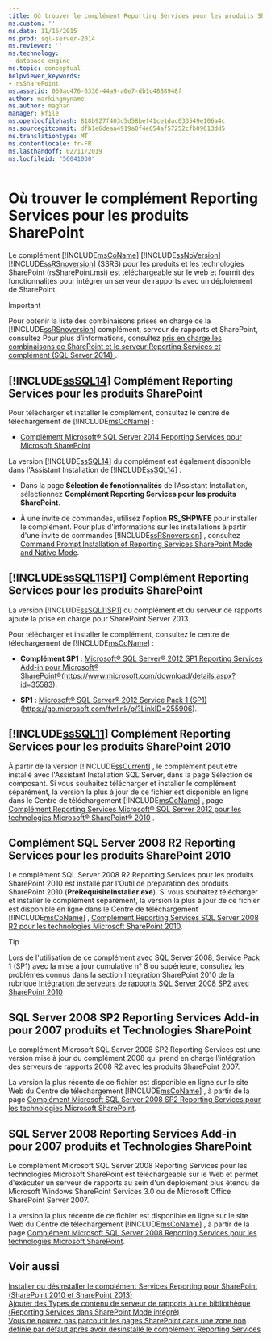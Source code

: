 ```yaml
---
title: Où trouver le complément Reporting Services pour les produits SharePoint | Microsoft Docs
ms.custom: ''
ms.date: 11/16/2015
ms.prod: sql-server-2014
ms.reviewer: ''
ms.technology:
- database-engine
ms.topic: conceptual
helpviewer_keywords:
- rsSharePoint
ms.assetid: 069ac476-6336-44a9-a0e7-db1c4888948f
author: markingmyname
ms.author: maghan
manager: kfile
ms.openlocfilehash: 818b927f403d5d58bef41ce1dac033549e106a4c
ms.sourcegitcommit: dfb1e6deaa4919a0f4e654af57252cfb09613dd5
ms.translationtype: MT
ms.contentlocale: fr-FR
ms.lasthandoff: 02/11/2019
ms.locfileid: "56041030"
---
```

# <a name="where-to-find-the-reporting-services-add-in-for-sharepoint-products"></a>Où trouver le complément Reporting Services pour les produits SharePoint
  Le complément [!INCLUDE[msCoName](../../includes/msconame-md.md)] [!INCLUDE[ssNoVersion](../../includes/ssnoversion-md.md)] [!INCLUDE[ssRSnoversion](../../includes/ssrsnoversion-md.md)] (SSRS) pour les produits et les technologies SharePoint (rsSharePoint.msi) est téléchargeable sur le web et fournit des fonctionnalités pour intégrer un serveur de rapports avec un déploiement de SharePoint.  
  
> [!IMPORTANT]  
>  Pour obtenir la liste des combinaisons prises en charge de la [!INCLUDE[ssRSnoversion](../../includes/ssrsnoversion-md.md)] complément, serveur de rapports et SharePoint, consultez Pour plus d’informations, consultez [pris en charge les combinaisons de SharePoint et le serveur Reporting Services et complément &#40;SQL Server 2014&#41; ](supported-combinations-of-sharepoint-and-reporting-services-server.md).  
  
##  <a name="bkmk_sql14"></a> [!INCLUDE[ssSQL14](../../includes/sssql14-md.md)] Complément Reporting Services pour les produits SharePoint  
 Pour télécharger et installer le complément, consultez le centre de téléchargement de [!INCLUDE[msCoName](../../includes/msconame-md.md)] :  
  
-   [Complément Microsoft® SQL Server 2014 Reporting Services pour Microsoft SharePoint](https://go.microsoft.com/fwlink/?LinkID=324852)  
  
 La version [!INCLUDE[ssSQL14](../../includes/sssql14-md.md)] du complément est également disponible dans l'Assistant Installation de [!INCLUDE[ssSQL14](../../includes/sssql14-md.md)] .  
  
-   Dans la page **Sélection de fonctionnalités** de l’Assistant Installation, sélectionnez **Complément Reporting Services pour les produits SharePoint**.  
  
-   À une invite de commandes, utilisez l'option **RS_SHPWFE** pour installer le complément. Pour plus d'informations sur les installations à partir d'une invite de commandes [!INCLUDE[ssRSnoversion](../../includes/ssrsnoversion-md.md)] , consultez [Command Prompt Installation of Reporting Services SharePoint Mode and Native Mode](install-reporting-services-at-the-command-prompt.md).  
  
##  <a name="bkmk_sql11sp1"></a> [!INCLUDE[ssSQL11SP1](../../includes/sssql11sp1-md.md)] Complément Reporting Services pour les produits SharePoint  
 La version [!INCLUDE[ssSQL11SP1](../../includes/sssql11sp1-md.md)] du complément et du serveur de rapports ajoute la prise en charge pour SharePoint Server 2013.  
  
 Pour télécharger et installer le complément, consultez le centre de téléchargement de [!INCLUDE[msCoName](../../includes/msconame-md.md)] :  
  
-   **Complément SP1 :**  [Microsoft® SQL Server® 2012 SP1 Reporting Services Add-in pour Microsoft® SharePoint®](https://www.microsoft.com/download/details.aspx?id=35583)(https://www.microsoft.com/download/details.aspx?id=35583).  
  
-   **SP1 :**  [Microsoft® SQL Server® 2012 Service Pack 1 (SP1)](https://go.microsoft.com/fwlink/p/?LinkID=255906) (https://go.microsoft.com/fwlink/p/?LinkID=255906).  
  
##  <a name="bkmk_sql11"></a> [!INCLUDE[ssSQL11](../../includes/sssql11-md.md)] Complément Reporting Services pour les produits SharePoint 2010  
 À partir de la version [!INCLUDE[ssCurrent](../../includes/sscurrent-md.md)] , le complément peut être installé avec l'Assistant Installation SQL Server, dans la page Sélection de composant. Si vous souhaitez télécharger et installer le complément séparément, la version la plus à jour de ce fichier est disponible en ligne dans le Centre de téléchargement [!INCLUDE[msCoName](../../includes/msconame-md.md)] , page [Complément Reporting Services Microsoft® SQL Server 2012 pour les technologies Microsoft® SharePoint® 2010](https://go.microsoft.com/fwlink/?LinkID=207242) .  
  
##  <a name="bkmk_sql2008r2"></a> Complément SQL Server 2008 R2 Reporting Services pour les produits SharePoint 2010  
 Le complément SQL Server 2008 R2 Reporting Services pour les produits SharePoint 2010 est installé par l'Outil de préparation des produits SharePoint 2010 (**PreRequisiteInstaller.exe**). Si vous souhaitez télécharger et installer le complément séparément, la version la plus à jour de ce fichier est disponible en ligne dans le Centre de téléchargement [!INCLUDE[msCoName](../../includes/msconame-md.md)] , [Complément Reporting Services SQL Server 2008 R2 pour les technologies Microsoft SharePoint 2010](https://go.microsoft.com/fwlink/?LinkID=164654).  
  
> [!TIP]  
>  Lors de l'utilisation de ce complément avec SQL Server 2008, Service Pack 1 (SP1) avec la mise à jour cumulative n° 8 ou supérieure, consultez les problèmes connus dans la section Intégration SharePoint 2010 de la rubrique [Intégration de serveurs de rapports SQL Server 2008 SP2 avec SharePoint 2010](https://technet.microsoft.com/library/ff946055%28SQL.100%29.aspx)  
  
##  <a name="bkmk_sql2008sp2"></a> SQL Server 2008 SP2 Reporting Services Add-in pour 2007 produits et Technologies SharePoint  
 Le complément Microsoft SQL Server 2008 SP2 Reporting Services est une version mise à jour du complément 2008 qui prend en charge l'intégration des serveurs de rapports 2008 R2 avec les produits SharePoint 2007.  
  
 La version la plus récente de ce fichier est disponible en ligne sur le site Web du Centre de téléchargement [!INCLUDE[msCoName](../../includes/msconame-md.md)] , à partir de la page [Complément Microsoft SQL Server 2008 SP2 Reporting Services pour les technologies Microsoft SharePoint](https://go.microsoft.com/fwlink/?LinkID=204594).  
  
##  <a name="bkmk_sql2008"></a> SQL Server 2008 Reporting Services Add-in pour 2007 produits et Technologies SharePoint  
 Le complément Microsoft SQL Server 2008 Reporting Services pour les technologies Microsoft SharePoint est téléchargeable sur le Web et permet d'exécuter un serveur de rapports au sein d'un déploiement plus étendu de Microsoft Windows SharePoint Services 3.0 ou de Microsoft Office SharePoint Server 2007.  
  
 La version la plus récente de ce fichier est disponible en ligne sur le site Web du Centre de téléchargement [!INCLUDE[msCoName](../../includes/msconame-md.md)] , à partir de la page [Complément Microsoft SQL Server 2008 Reporting Services pour les technologies Microsoft SharePoint](https://go.microsoft.com/fwlink/?LinkID=204813).  
  
## <a name="see-also"></a>Voir aussi  
 [Installer ou désinstaller le complément Services Reporting pour SharePoint &#40;SharePoint 2010 et SharePoint 2013&#41;](install-or-uninstall-the-reporting-services-add-in-for-sharepoint.md)   
 [Ajouter des Types de contenu de serveur de rapports à une bibliothèque &#40;Reporting Services dans SharePoint Mode intégré&#41;](../add-reporting-services-content-types-to-a-sharepoint-library.md)   
 [Vous ne pouvez pas parcourir les pages SharePoint dans une zone non définie par défaut après avoir désinstallé le complément Reporting Services](https://support.microsoft.com/kb/2009212)  
  
  

